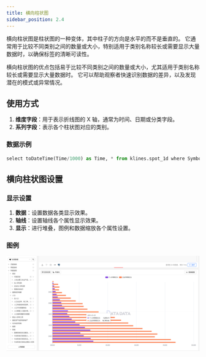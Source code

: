 ```yaml
---
title: 横向柱状图
sidebar_position: 2.4
---
```


横向柱状图是柱状图的一种变体，其中柱子的方向是水平的而不是垂直的。
它通常用于比较不同类别之间的数量或大小，特别适用于类别名称较长或需要显示大量数据时，以确保标签的清晰可读性。

横向柱状图的优点包括易于比较不同类别之间的数量或大小，尤其适用于类别名称较长或需要显示大量数据时。
它可以帮助观察者快速识别数据的差异，以及发现潜在的模式或异常情况。

## 使用方式


1. **维度字段**：用于表示折线图的 X 轴，通常为时间、日期或分类字段。
2. **系列字段**：表示各个柱状图对应的类别。 



### 数据示例

```py
select toDateTime(Time/1000) as Time, * from klines.spot_1d where Symbol = 'btc_usdt' and Exchange = 'Binance' order by Time limit 100
```


## 横向柱状图设置

### 显示设置

1. **数据**：设置数据各类显示效果。
1. **轴线**：设置轴线各个属性显示效果。  
2. **显示**：进行堆叠，图例和数据缩放各个属性设置。



### 图例

![横向柱状图](./horizonbar.png)
